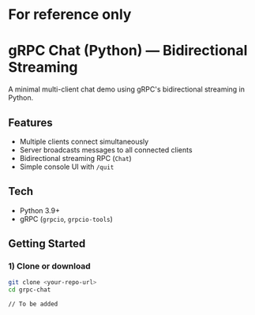 # For reference only
# gRPC Chat (Python) — Bidirectional Streaming

A minimal multi-client chat demo using gRPC's bidirectional streaming in Python.

## Features
- Multiple clients connect simultaneously
- Server broadcasts messages to all connected clients
- Bidirectional streaming RPC (`Chat`)
- Simple console UI with `/quit`

## Tech
- Python 3.9+
- gRPC (`grpcio`, `grpcio-tools`)

## Getting Started

### 1) Clone or download
```bash
git clone <your-repo-url>
cd grpc-chat

// To be added 
